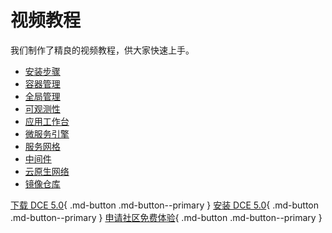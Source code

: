 # 视频教程

我们制作了精良的视频教程，供大家快速上手。

- [安装步骤](install.md)
- [容器管理](kpanda.md)
- [全局管理](ghippo.md)
- [可观测性](insight.md)
- [应用工作台](amamba.md)
- [微服务引擎](skoala.md)
- [服务网格](mspider.md)
- [中间件](mcamel.md)
- [云原生网络](network.md)
- [镜像仓库](kangaroo.md)

[下载 DCE 5.0](../download/dce5.md){ .md-button .md-button--primary }
[安装 DCE 5.0](../install/intro.md){ .md-button .md-button--primary }
[申请社区免费体验](../dce/license0.md){ .md-button .md-button--primary }